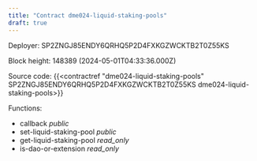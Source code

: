 ```yaml
---
title: "Contract dme024-liquid-staking-pools"
draft: true
---
```

Deployer: SP2ZNGJ85ENDY6QRHQ5P2D4FXKGZWCKTB2T0Z55KS


 



Block height: 148389 (2024-05-01T04:33:36.000Z)

Source code: {{<contractref "dme024-liquid-staking-pools" SP2ZNGJ85ENDY6QRHQ5P2D4FXKGZWCKTB2T0Z55KS dme024-liquid-staking-pools>}}

Functions:

* callback _public_
* set-liquid-staking-pool _public_
* get-liquid-staking-pool _read_only_
* is-dao-or-extension _read_only_
